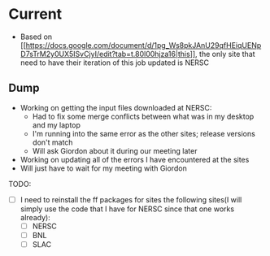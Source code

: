 # Current
- Based on [[https://docs.google.com/document/d/1pg_Ws8pkJAnU29qfHEiqUENpD7sTrM2y0UX5ISvCjyI/edit?tab=t.80l00hjza16|this]], the only site that need to have their iteration of this job updated is NERSC 
  
## Dump
- Working on getting the input files downloaded at NERSC:
  - Had to fix some merge conflicts between what was in my desktop and my laptop
  - I'm running into the same error as the other sites; release versions don't match
  - Will ask Giordon about it during our meeting later
- Working on updating all of the errors I have encountered at the sites
- Will just have to wait for my meeting with Giordon

TODO:
- [ ] I need to reinstall the ff packages for sites the following sites(I will simply use the code that I have for NERSC since that one works already):
  - [ ] NERSC
  - [ ] BNL
  - [ ] SLAC
